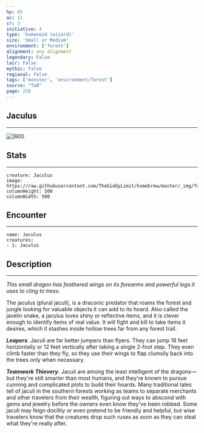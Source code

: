 ```yaml
---
hp: 65
ac: 11
cr: 3
initiative: 4
type: 'humanoid (wizard)'    
size: 'Small or Medium'
environment: ['forest']
alignment: any alignment
legendary: False
lair: False
mythic: False
regional: False
tags: ['monster', 'environment/forest']
source: "ToB"
page: 258
---
```


## Jaculus
---

![|600](https://raw.githubusercontent.com/TheGiddyLimit/homebrew/master/_img/ToB/Jaculus.webp)

## Stats
---

```statblock
creature: Jaculus
image: https://raw.githubusercontent.com/TheGiddyLimit/homebrew/master/_img/ToB/token/Jaculus.png
columnHeight: 500
columnWidth: 500
```

## Encounter
---

```encounter-table
name: Jaculus
creatures:
- 1: Jaculus
```

## Description
---
_This small dragon has feathered wings on its forearms and powerful legs it uses to cling to trees._

The jaculus (plural jaculi), is a draconic predator that roams the forest and jungle looking for valuable objects it can add to its hoard. Also called the javelin snake, a jaculus loves shiny or reflective items, and it is clever enough to identify items of real value. It will fight and kill to take items it desires, which it stashes inside hollow trees far from any forest trail.

**_Leapers_**. Jaculi are far better jumpers than flyers. They can jump 18 feet horizontally or 12 feet vertically after taking a single 2-foot step. They even climb faster than they fly, so they use their wings to flap clumsily back into the trees only when necessary.

**_Teamwork Thievery_**. Jaculi are among the least intelligent of the dragons—but they're still smarter than most humans, and they're known to pursue cunning and complicated plots to build their hoards. Many traditional tales tell of jaculi in the southern forests working as teams to separate merchants and other travelers from their wealth, figuring out ways to abscond with gems and jewelry before the owners even know they've been robbed. Some jaculi may feign docility or even pretend to be friendly and helpful, but wise travelers know that the creatures drop such ruses as soon as they can steal what they're really after.






